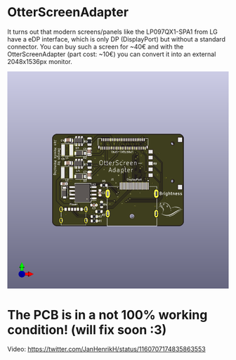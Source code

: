 # OtterScreenAdapter

It turns out that modern screens/panels like the LP097QX1-SPA1 from LG have a eDP interface, which is only DP (DisplayPort) but without a standard connector. You can buy such a screen for ~40€ and with the OtterScreenAdapter (part cost: ~10€) you can convert it into an external 2048x1536px monitor.

![](/front.png)

# The PCB is in a not 100% working condition! (will fix soon :3)

Video: https://twitter.com/JanHenrikH/status/1160707174835863553
